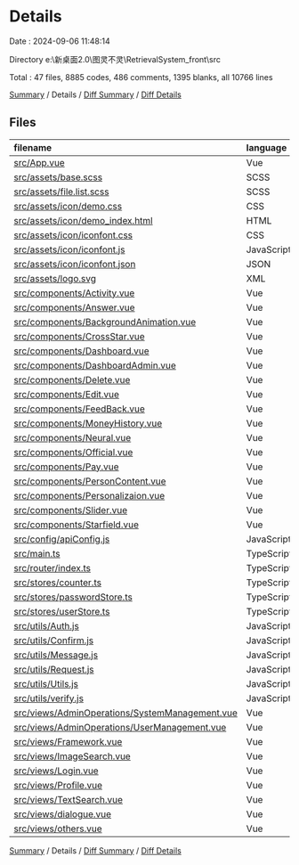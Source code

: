 # Details

Date : 2024-09-06 11:48:14

Directory e:\\新桌面2.0\\图灵不灵\\RetrievalSystem_front\\src

Total : 47 files,  8885 codes, 486 comments, 1395 blanks, all 10766 lines

[Summary](results.md) / Details / [Diff Summary](diff.md) / [Diff Details](diff-details.md)

## Files
| filename | language | code | comment | blank | total |
| :--- | :--- | ---: | ---: | ---: | ---: |
| [src/App.vue](/src/App.vue) | Vue | 16 | 0 | 7 | 23 |
| [src/assets/base.scss](/src/assets/base.scss) | SCSS | 54 | 0 | 11 | 65 |
| [src/assets/file.list.scss](/src/assets/file.list.scss) | SCSS | 111 | 0 | 22 | 133 |
| [src/assets/icon/demo.css](/src/assets/icon/demo.css) | CSS | 435 | 19 | 86 | 540 |
| [src/assets/icon/demo_index.html](/src/assets/icon/demo_index.html) | HTML | 931 | 2 | 130 | 1,063 |
| [src/assets/icon/iconfont.css](/src/assets/icon/iconfont.css) | CSS | 127 | 0 | 41 | 168 |
| [src/assets/icon/iconfont.js](/src/assets/icon/iconfont.js) | JavaScript | 1 | 0 | 0 | 1 |
| [src/assets/icon/iconfont.json](/src/assets/icon/iconfont.json) | JSON | 275 | 0 | 1 | 276 |
| [src/assets/logo.svg](/src/assets/logo.svg) | XML | 1 | 0 | 1 | 2 |
| [src/components/Activity.vue](/src/components/Activity.vue) | Vue | 114 | 7 | 19 | 140 |
| [src/components/Answer.vue](/src/components/Answer.vue) | Vue | 157 | 4 | 20 | 181 |
| [src/components/BackgroundAnimation.vue](/src/components/BackgroundAnimation.vue) | Vue | 408 | 8 | 48 | 464 |
| [src/components/CrossStar.vue](/src/components/CrossStar.vue) | Vue | 163 | 0 | 34 | 197 |
| [src/components/Dashboard.vue](/src/components/Dashboard.vue) | Vue | 290 | 7 | 56 | 353 |
| [src/components/DashboardAdmin.vue](/src/components/DashboardAdmin.vue) | Vue | 255 | 7 | 50 | 312 |
| [src/components/Delete.vue](/src/components/Delete.vue) | Vue | 207 | 8 | 40 | 255 |
| [src/components/Edit.vue](/src/components/Edit.vue) | Vue | 353 | 22 | 57 | 432 |
| [src/components/FeedBack.vue](/src/components/FeedBack.vue) | Vue | 265 | 15 | 46 | 326 |
| [src/components/MoneyHistory.vue](/src/components/MoneyHistory.vue) | Vue | 187 | 5 | 22 | 214 |
| [src/components/Neural.vue](/src/components/Neural.vue) | Vue | 185 | 9 | 27 | 221 |
| [src/components/Official.vue](/src/components/Official.vue) | Vue | 66 | 0 | 11 | 77 |
| [src/components/Pay.vue](/src/components/Pay.vue) | Vue | 119 | 10 | 29 | 158 |
| [src/components/PersonContent.vue](/src/components/PersonContent.vue) | Vue | 215 | 13 | 44 | 272 |
| [src/components/Personalizaion.vue](/src/components/Personalizaion.vue) | Vue | 212 | 10 | 38 | 260 |
| [src/components/Slider.vue](/src/components/Slider.vue) | Vue | 190 | 0 | 23 | 213 |
| [src/components/Starfield.vue](/src/components/Starfield.vue) | Vue | 205 | 2 | 25 | 232 |
| [src/config/apiConfig.js](/src/config/apiConfig.js) | JavaScript | 21 | 14 | 10 | 45 |
| [src/main.ts](/src/main.ts) | TypeScript | 30 | 4 | 13 | 47 |
| [src/router/index.ts](/src/router/index.ts) | TypeScript | 61 | 0 | 3 | 64 |
| [src/stores/counter.ts](/src/stores/counter.ts) | TypeScript | 10 | 0 | 3 | 13 |
| [src/stores/passwordStore.ts](/src/stores/passwordStore.ts) | TypeScript | 10 | 3 | 4 | 17 |
| [src/stores/userStore.ts](/src/stores/userStore.ts) | TypeScript | 18 | 5 | 7 | 30 |
| [src/utils/Auth.js](/src/utils/Auth.js) | JavaScript | 11 | 1 | 3 | 15 |
| [src/utils/Confirm.js](/src/utils/Confirm.js) | JavaScript | 11 | 0 | 6 | 17 |
| [src/utils/Message.js](/src/utils/Message.js) | JavaScript | 25 | 0 | 3 | 28 |
| [src/utils/Request.js](/src/utils/Request.js) | JavaScript | 91 | 11 | 15 | 117 |
| [src/utils/Utils.js](/src/utils/Utils.js) | JavaScript | 21 | 0 | 0 | 21 |
| [src/utils/verify.js](/src/utils/verify.js) | JavaScript | 31 | 0 | 2 | 33 |
| [src/views/AdminOperations/SystemManagement.vue](/src/views/AdminOperations/SystemManagement.vue) | Vue | 292 | 15 | 49 | 356 |
| [src/views/AdminOperations/UserManagement.vue](/src/views/AdminOperations/UserManagement.vue) | Vue | 284 | 17 | 45 | 346 |
| [src/views/Framework.vue](/src/views/Framework.vue) | Vue | 67 | 0 | 14 | 81 |
| [src/views/ImageSearch.vue](/src/views/ImageSearch.vue) | Vue | 490 | 30 | 73 | 593 |
| [src/views/Login.vue](/src/views/Login.vue) | Vue | 417 | 202 | 56 | 675 |
| [src/views/Profile.vue](/src/views/Profile.vue) | Vue | 358 | 13 | 39 | 410 |
| [src/views/TextSearch.vue](/src/views/TextSearch.vue) | Vue | 529 | 15 | 74 | 618 |
| [src/views/dialogue.vue](/src/views/dialogue.vue) | Vue | 503 | 7 | 73 | 583 |
| [src/views/others.vue](/src/views/others.vue) | Vue | 63 | 1 | 15 | 79 |

[Summary](results.md) / Details / [Diff Summary](diff.md) / [Diff Details](diff-details.md)